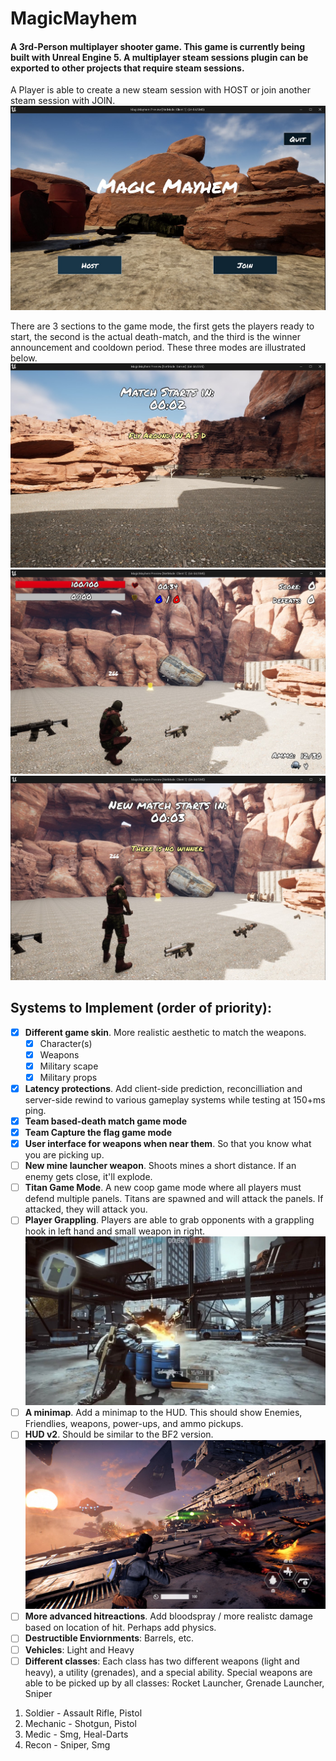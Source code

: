 # MagicMayhem
#### A 3rd-Person multiplayer shooter game. This game is currently being built with Unreal Engine 5. A multiplayer steam sessions plugin can be exported to other projects that require steam sessions.
A Player is able to create a new steam session with HOST or join another steam session with JOIN.
![LoginScreen](https://github.com/mpro34/MagicMayhem/blob/master/Screenshots/LoginScreen_1.jpg)

There are 3 sections to the game mode, the first gets the players ready to start, the second is the actual death-match, and the third is the winner announcement and cooldown period. These three modes are illustrated below.
![GameStart Screenshot](https://github.com/mpro34/MagicMayhem/blob/master/Screenshots/Opening_1.jpg)
![Gameplay Screenshot](https://github.com/mpro34/MagicMayhem/blob/master/Screenshots/Gameplay_2.jpg)
![GameCooldown Screenshot](https://github.com/mpro34/MagicMayhem/blob/master/Screenshots/Closing_1.jpg)

## Systems to Implement (order of priority):
- [X] **Different game skin**. More realistic aesthetic to match the weapons.
  - [X] Character(s)
  - [X] Weapons
  - [X] Military scape
  - [X] Military props 
- [X] **Latency protections**. Add client-side prediction, reconcilliation and server-side rewind to various gameplay systems while testing at 150+ms ping.
- [X] **Team based-death match game mode** 
- [X] **Team Capture the flag game mode**
- [X] **User interface for weapons when near them**. So that you know what you are picking up.
- [ ] **New mine launcher weapon**. Shoots mines a short distance. If an enemy gets close, it'll explode.
- [ ] **Titan Game Mode**. A new coop game mode where all players must defend multiple panels. Titans are spawned and will attack the panels. If attacked, they will attack you.
- [ ] **Player Grappling**. Players are able to grab opponents with a grappling hook in left hand and small weapon in right.
![User Interface for Weapons](https://github.com/mpro34/MagicMayhem/blob/master/Screenshots/weapon-ui-example.jpg)
- [ ] **A minimap**. Add a minimap to the HUD. This should show Enemies, Friendlies, weapons, power-ups, and ammo pickups.
- [ ] **HUD v2**. Should be similar to the BF2 version. ![BF2 HUD](https://github.com/mpro34/MagicMayhem/blob/master/Screenshots/swbf2_screenshot1.jpg)
- [ ] **More advanced hitreactions**. Add bloodspray / more realistc damage based on location of hit. Perhaps add physics.
- [ ] **Destructible Enviornments**: Barrels, etc.
- [ ] **Vehicles**: Light and Heavy
- [ ] **Different classes**: Each class has two different weapons (light and heavy), a utility (grenades), and a special ability. Special weapons are able to be picked up by all classes: Rocket Launcher, Grenade Launcher, Sniper
1. Soldier - Assault Rifle, Pistol
2. Mechanic - Shotgun, Pistol
3. Medic - Smg, Heal-Darts
5. Recon - Sniper, Smg
